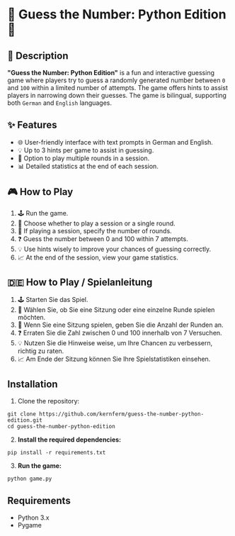 # 🎲 Guess the Number: Python Edition 🎲

## 📝 Description
**"Guess the Number: Python Edition"** is a fun and interactive guessing game where players try to guess a randomly generated number between `0` and `100` within a limited number of attempts. The game offers hints to assist players in narrowing down their guesses. The game is bilingual, supporting both `German` and `English` languages.

## ✨ Features
- 🌐 User-friendly interface with text prompts in German and English.
- 💡 Up to 3 hints per game to assist in guessing.
- 🔄 Option to play multiple rounds in a session.
- 📊 Detailed statistics at the end of each session.

## 🎮 How to Play
1. 🕹️ Run the game.
2. 🤔 Choose whether to play a session or a single round.
3. 🔢 If playing a session, specify the number of rounds.
4. ❓ Guess the number between 0 and 100 within 7 attempts.
5. 💡 Use hints wisely to improve your chances of guessing correctly.
6. 📈 At the end of the session, view your game statistics.

## 🇩🇪 How to Play / Spielanleitung
1. 🕹️ Starten Sie das Spiel.
2. 🤔 Wählen Sie, ob Sie eine Sitzung oder eine einzelne Runde spielen möchten.
3. 🔢 Wenn Sie eine Sitzung spielen, geben Sie die Anzahl der Runden an.
4. ❓ Erraten Sie die Zahl zwischen 0 und 100 innerhalb von 7 Versuchen.
5. 💡 Nutzen Sie die Hinweise weise, um Ihre Chancen zu verbessern, richtig zu raten.
6. 📈 Am Ende der Sitzung können Sie Ihre Spielstatistiken einsehen.


## Installation
1. Clone the repository:

  ```
  git clone https://github.com/kernferm/guess-the-number-python-edition.git
  cd guess-the-number-python-edition
  ```

2. **Install the required dependencies:**

  ```
  pip install -r requirements.txt
  ```

3. **Run the game:**

  ```
  python game.py
  ```

## Requirements

  - Python 3.x
  - Pygame






